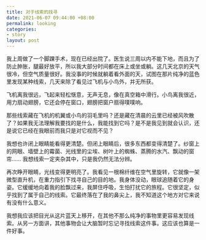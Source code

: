 ```yaml
---
title: 对于线索的找寻
date: 2021-06-07 09:44:00 +08:00
permalink: looking
categories:
- story
layout: post
---
```

我上周做了一个脚踝手术，现在已经出院了。医生说三周以内不能下地，而且为了防止肿胀，腿最好放平，所以我大部分时间都在床上或坐或躺。这几天北京的天气很冷，但空气质量很好。我没事的时候就躺着看外面的天，试图在那片纯净的蓝色里发现某种线索，几天来除了看见过飞机与小鸟外，并无所获。

飞机离我很远，飞起来轻松惬意，无声无息，像在真空箱中滑行。小鸟离我很近，用力扇动翅膀，它还会停在窗口，翅膀把窗户扇得噗噗响。

那些线索藏在飞机的机翼或小鸟的羽毛里吗？还是藏在清晨的云里已经被风吹散了？如果我无法理解我要找的是什么，我能找到它吗？是不是我见到就会认识，还是说它已经在我眼前而我只是对它视而不见？

我想也许闭上眼睛能看得更清楚。但闭上眼睛后，很多东西都变得清楚了。纱窗上的网眼、墙壁上的霉菌、光线里的尘埃、树叶上的蜘蛛、蒸腾的水汽、飘动的窗帘…… 我想线索一定夹杂其中，只是我仍然无法分辨。

再次睁开眼睛，光线变得更明亮了。我看见一根棉纤维在空气里旋转，它就像一架微型直升机，在重力指引下找寻自己的目的地。我身体没动，眼球追随着它的身姿。它缓缓地向着我的脸飘过来，我屏住呼吸，生怕打扰它的旅程。它很坚定，似乎找到了属于自己的线索。它最终落在了我的鼻尖上，我不知道这个地方对它来说有没有什么意义。

我想我应该把目光从这片蓝天上移开，在其他不那么纯净的事物里更容易发现线索。从另一方面讲，其他事物会让大脑暂时忘记寻找线索这件事。这应该也算是一件好事。